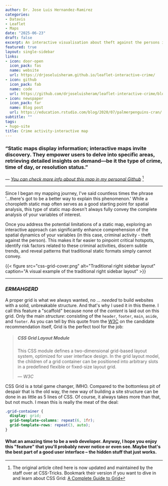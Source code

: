```yaml
---
author: Dr. Jose Luis Hernandez-Ramirez
categories:
- Datavis
- Leaflet
- Maps
date: "2025-06-23"
draft: false
excerpt: An interactive visualisation about theft against the persons in London Borough of Tower Hamlets in July 2024.
featured: true
layout: single-sidebar
links:
- icon: door-open
  icon_pack: fas
  name: website
  url: https://drjoseluisheram.github.io/leaflet-interactive-crime/
- icon: github
  icon_pack: fab
  name: code
  url: https://github.com/drjoseluisheram/leaflet-interactive-crime/blob/main/LBTH_wardtheftperson0724-Octoberproof.html
- icon: newspaper
  icon_pack: far
  name: Blog post
  url: https://education.rstudio.com/blog/2020/07/palmerpenguins-cran/
subtitle: ""
tags:
- hugo-site
title: Crime activity-interactive map
---
```


### “Static maps display information; interactive maps invite discovery. They empower users to delve into specific areas, retrieving detailed insights on demand—be it the type of crime, time of day, or resolution status.”

*— [You can check more info about this map in my personal Github](https://github.com/drjoseluisheram/leaflet-interactive-crime)* [^1]

---

Since I began my mapping journey, I've said countless times the phrase '...there's got to be a better way to explain this phenomenon.' While a choropleth static map often serves as a good starting point for spatial analysis, this type of static map doesn't always fully convey the complete analysis of your variables of interest. 

Once you address the potential limitations of a static map, exploring an interactive approach can significantly enhance comprehension of the spatial dynamics of your variables (in this case, criminal activity - theft against the person). This makes it far easier to pinpoint critical hotspots, identify risk factors related to these criminal activities, discern subtle trends, and reveal patterns that traditional static formats simply cannot convey.

{{< figure src="css-grid-cover.png" alt="Traditional right sidebar layout" caption="A visual example of the traditional right sidebar layout" >}}

---

### <dfn title="Ermahgerd is a humorous version of the phrase oh my god, written as though pronounced with a heavy influence of extra Rs. It's meant to imitate the sound of someone speaking through a retainer.">ERMAHGERD</dfn>

A proper grid is what we always wanted, no ... _needed_ to build websites with a solid, unbreakable structure. And that's why I used it in this theme. I call this feature a "scaffold" because none of the _content_ is laid out on this grid. Only the main _structure_: consisting of the `header`, `footer`, `main`, `aside`, and `footer`. As you can tell by this quote from the [W3C](https://www.w3.org/TR/css-grid-1/) on the candidate recommendation itself, Grid is the perfect tool for the job:

> ##### CSS Grid Layout Module
>
> This CSS module defines a two-dimensional grid-based layout system, optimized for user interface design. In the grid layout model, the children of a grid container can be positioned into arbitrary slots in a predefined flexible or fixed-size layout grid.
>
> — _W3C_

CSS Grid is a total game changer, IMHO. Compared to the bottomless pit of despair that is the old way, the new way of building a site structure can be done in as little as 5 lines of CSS. Of course, it always takes more than that, but not much. I mean this is really the meat of the deal:

```css
.grid-container {
  display: grid;
  grid-template-columns: repeat(6, 1fr);
  grid-template-rows: repeat(3, auto);
}
```

#### What an amazing time to be a web developer. Anyway, I hope you enjoy this "feature" that you'll probably never notice or even see. Maybe that's the best part of a good user interface – the hidden stuff that just works.

[^1]: The original article cited here is now updated and maintained by the staff over at CSS-Tricks. Bookmark their version if you want to dive in and learn about CSS Grid: [A Complete Guide to Grid](https://css-tricks.com/snippets/css/complete-guide-grid/)
